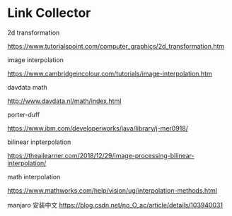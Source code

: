# Link Collector

2d transformation

https://www.tutorialspoint.com/computer_graphics/2d_transformation.htm

image interpolation

https://www.cambridgeincolour.com/tutorials/image-interpolation.htm

davdata math

http://www.davdata.nl/math/index.html

porter-duff

https://www.ibm.com/developerworks/java/library/j-mer0918/

bilinear inpterpolation

https://theailearner.com/2018/12/29/image-processing-bilinear-interpolation/

math interpolation

https://www.mathworks.com/help/vision/ug/interpolation-methods.html

manjaro 安装中文
https://blog.csdn.net/no_O_ac/article/details/103940031
